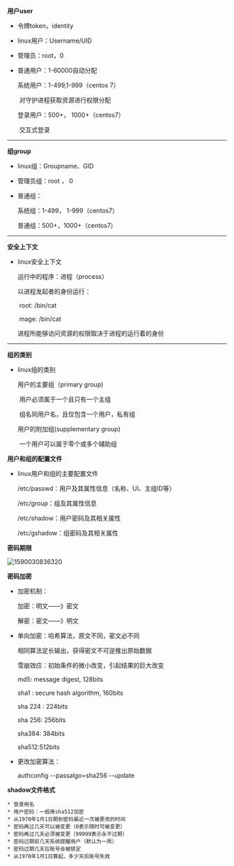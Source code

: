 **用户user**

* 令牌token，identity

* linux用户：Username/UID

* 管理员：root，0

* 普通用户：1-60000自动分配

  系统用户：1-499,1-999（centos 7）

  ​	对守护进程获取资源进行权限分配

  登录用户：500+， 1000+（centos7）

  ​	交互式登录

-----

**组group**

* linux组：Groupname、GID

* 管理员组：root ， 0

* 普通组：

  系统组：1-499， 1-999（centos7）

  普通组：500+，1000+（centos7）

---

**安全上下文**

* linux安全上下文

  运行中的程序：进程（process）

  以进程发起者的身份运行：

  ​	root: /bin/cat

  ​	mage: /bin/cat

  进程所能够访问资源的权限取决于进程的运行着的身份

---

**组的类别**

 * linux组的类别

   用户的主要组（primary group)

   ​	用户必须属于一个且只有一个主组

   ​	组名同用户名，且仅包含一个用户，私有组

   用户的附加组(supplementary group)

   ​	一个用户可以属于零个或多个辅助组

**用户和组的配置文件**

 * linux用户和组的主要配置文件

   /etc/passwd：用户及其属性信息（名称、UI、主组ID等）

   /etc/group：组及其属性信息

   /etc/shadow：用户密码及其相关属性

   /etc/gshadow：组密码及其相关属性

**密码期限**

![1590030836320](C:\Users\hl2333\AppData\Roaming\Typora\typora-user-images\1590030836320.png)

**密码加密**

 * 加密机制：

   加密：明文——》密文

   解密：密文——》明文

* 单向加密：哈希算法，原文不同，密文必不同

  相同算法定长输出，获得密文不可逆推出原始数据

  雪崩效应：初始条件的微小改变，引起结果的巨大改变

  md5: message digest, 128bits

  sha1 : secure hash algorithm, 160bits

  sha 224 : 224bits

  sha 256: 256bits

  sha384: 384bits

  sha512:512bits

* 更改加密算法：

  authconfig --passalgo=sha256 --update

**shadow文件格式**

	* 登录用名
	* 用户密码：一般用sha512加密
	* 从1970年1月1日期到密码最近一次被更改的时间
	* 密码再过几天可以被变更（0表示随时可被变更）
	* 密码再过几天必须被变更（99999表示永不过期）
	* 密码过期前几天系统提醒用户（默认为一周）
	* 密码过期几天后账号会被锁定
	* 从1970年1月1日算起，多少天后账号失效